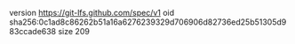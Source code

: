 version https://git-lfs.github.com/spec/v1
oid sha256:0c1ad8c86262b51a16a6276239329d706906d82736ed25b51305d983ccade638
size 209
